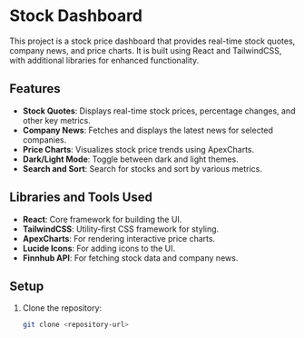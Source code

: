 # Stock Dashboard

This project is a stock price dashboard that provides real-time stock quotes, company news, and price charts. It is built using React and TailwindCSS, with additional libraries for enhanced functionality.

## Features
- **Stock Quotes**: Displays real-time stock prices, percentage changes, and other key metrics.
- **Company News**: Fetches and displays the latest news for selected companies.
- **Price Charts**: Visualizes stock price trends using ApexCharts.
- **Dark/Light Mode**: Toggle between dark and light themes.
- **Search and Sort**: Search for stocks and sort by various metrics.

## Libraries and Tools Used
- **React**: Core framework for building the UI.
- **TailwindCSS**: Utility-first CSS framework for styling.
- **ApexCharts**: For rendering interactive price charts.
- **Lucide Icons**: For adding icons to the UI.
- **Finnhub API**: For fetching stock data and company news.

## Setup
1. Clone the repository:
   ```bash
   git clone <repository-url>